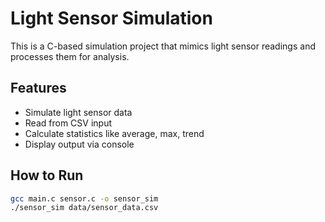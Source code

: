 # Light Sensor Simulation

This is a C-based simulation project that mimics light sensor readings and processes them for analysis.

## Features
- Simulate light sensor data
- Read from CSV input
- Calculate statistics like average, max, trend
- Display output via console

## How to Run

```bash
gcc main.c sensor.c -o sensor_sim
./sensor_sim data/sensor_data.csv
